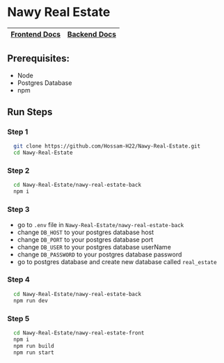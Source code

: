 # Nawy Real Estate

[Frontend Docs]: https://github.com/Hossam-H22/Nawy-Real-Estate/tree/master/nawy-real-estate-front
[Backend Docs]: https://github.com/Hossam-H22/Nawy-Real-Estate/tree/master/nawy-real-estate-back


|    [Frontend Docs]    |     [Backend Docs]     |
|-----------------------|------------------------|

## Prerequisites:
  - Node
  - Postgres Database
  - npm

## Run Steps

### Step 1
```bash
  git clone https://github.com/Hossam-H22/Nawy-Real-Estate.git
  cd Nawy-Real-Estate
```

### Step 2
```bash
  cd Nawy-Real-Estate/nawy-real-estate-back
  npm i
```

### Step 3
- go to ```.env``` file in ```Nawy-Real-Estate/nawy-real-estate-back```
- change ```DB_HOST``` to your postgres database host
- change ```DB_PORT``` to your postgres database port
- change ```DB_USER``` to your postgres database userName
- change ```DB_PASSWORD``` to your postgres database password
- go to postgres database and create new database called ```real_estate```

### Step 4
```bash
  cd Nawy-Real-Estate/nawy-real-estate-back
  npm run dev
```

### Step 5
```bash
  cd Nawy-Real-Estate/nawy-real-estate-front
  npm i
  npm run build
  npm run start
```


